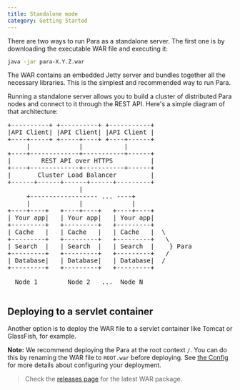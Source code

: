 ```yaml
---
title: Standalone mode
category: Getting Started
---
```


There are two ways to run Para as a standalone server. The first one is by downloading the executable WAR file and executing it:

```bash
java -jar para-X.Y.Z.war
```

The WAR contains an embedded Jetty server and bundles together all the necessary libraries. This is the simplest and
recommended way to run Para.

Running a standalone server allows you to build a cluster of distributed Para nodes and connect to it
through the REST API. Here's a simple diagram of that architecture:

<pre>
+----------+ +----------+ +-----------+
|API Client| |API Client| |API Client |
+----+-----+ +-----+----+ +----+------+
     |             |           |
+----+-------------+-----------+------+
|        REST API over HTTPS          |
+----+-------------+-----------+------+
|       Cluster Load Balancer         |
+------+------+------+------+---------+
                   |
     +------------------ ... ----+
     |             |             |
+----+----+   +----+----+   +----+----+
| Your app|   | Your app|   | Your app|
+---------+   +---------+   +---------+
| Cache   |   | Cache   |   | Cache   |  \
+---------+   +---------+   +---------+   \
| Search  |   | Search  |   | Search  |    } Para
+---------+   +---------+   +---------+   /
| Database|   | Database|   | Database|  /
+---------+   +---------+   +---------+

  Node 1        Node 2   ...  Node N

</pre>

## Deploying to a servlet container

Another option is to deploy the WAR file to a servlet container like Tomcat or GlassFish, for example.

**Note:** We recommend deploying the Para at the root context `/`. You can do this by renaming the WAR file
to `ROOT.war` before deploying. See [the Config](#005-config) for more details about configuring your deployment.

> Check the [releases page](https://github.com/erudika/para/releases) for the latest WAR package.